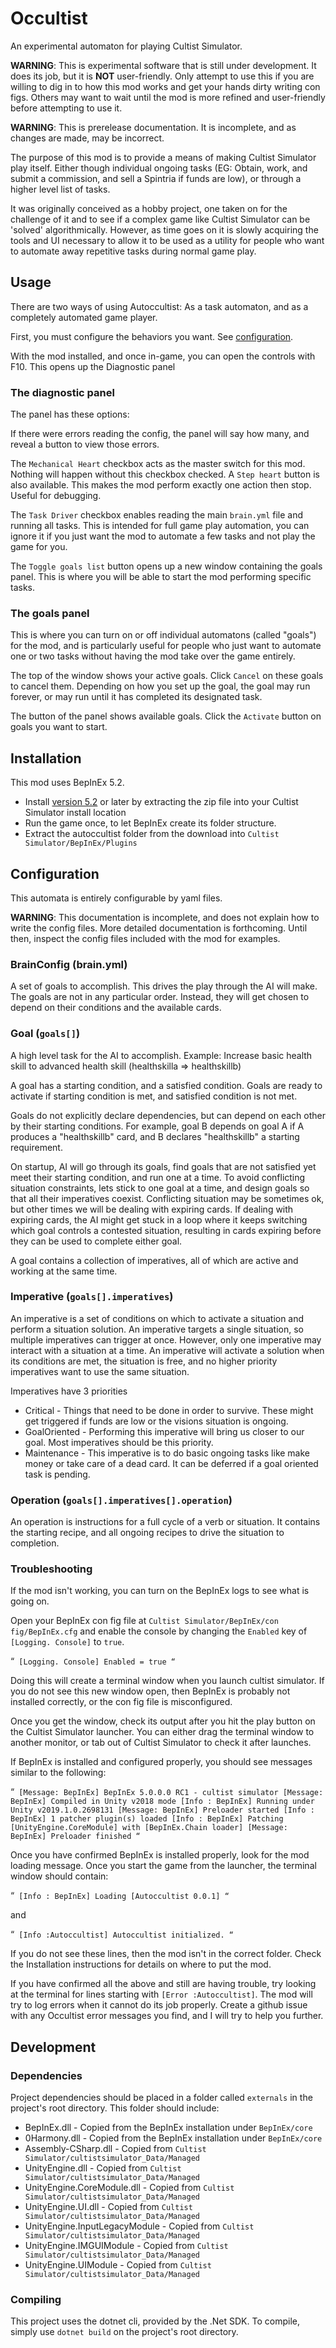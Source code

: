 # Occultist

An experimental automaton for playing Cultist Simulator.

__WARNING__: This is experimental software that is still under development.  It does its job, but it is __NOT__ user-friendly.  Only attempt to use this if you are willing to dig in to how this mod works and get your hands dirty writing con figs.  Others may want to wait until the mod is more refined and user-friendly before attempting to use it.

__WARNING__: This is prerelease documentation.  It is incomplete, and as changes are made, may be incorrect.

The purpose of this mod is to provide a means of making Cultist Simulator play itself.  Either though individual ongoing tasks (EG: Obtain, work, and submit a commission, and sell a Spintria if funds are low), or through a higher level list of tasks.

It was originally conceived as a hobby project, one taken on for the challenge of it and to see if a complex game like Cultist Simulator can be 'solved' algorithmically.  However, as time goes on it is slowly acquiring the tools and UI necessary to allow it to be used as a utility for people who want to automate away repetitive tasks during normal game play.

## Usage
There are two ways of using Autoccultist: As a task automaton, and as a completely automated game player.

First, you must configure the behaviors you want.  See [configuration](#configuration).

With the mod installed, and once in-game, you can open the controls with F10.  This opens up the Diagnostic panel

### The diagnostic panel
The panel has these options:

If there were errors reading the config, the panel will say how many, and reveal a button to view those errors.

The `Mechanical Heart` checkbox acts as the master switch for this mod.  Nothing will happen without this checkbox checked.
A `Step heart` button is also available.  This makes the mod perform exactly one action then stop.  Useful for debugging.

The `Task Driver` checkbox enables reading the main `brain.yml` file and running all tasks.  This is intended for full game play automation, you can ignore it if you just want the mod to automate a few tasks and not play the game for you.

The `Toggle goals list` button opens up a new window containing the goals panel.  This is where you will be able to start the mod performing specific tasks.

### The goals panel
This is where you can turn on or off individual automatons (called "goals") for the mod, and is particularly useful for people who just want to automate one or two tasks without having the mod take over the game entirely.

The top of the window shows your active goals.  Click `Cancel` on these goals to cancel them.
Depending on how you set up the goal, the goal may run forever, or may run until it has completed its designated task.

The button of the panel shows available goals.  Click the `Activate` button on goals you want to start.

## Installation

This mod uses BepInEx 5.2.

- Install [version 5.2](https://github.com/BepInEx/BepInEx/releases/tag/v5.2) or later by extracting the zip file into your Cultist Simulator install location
- Run the game once, to let BepInEx create its folder structure.
- Extract the autoccultist folder from the download into `Cultist Simulator/BepInEx/Plugins`

## Configuration

This automata is entirely configurable by yaml files.

__WARNING__: This documentation is incomplete, and does not explain how to write the config files.  More detailed documentation is forthcoming.  Until then, inspect the config files included with the mod for examples.

### BrainConfig (brain.yml)

A set of goals to accomplish. This drives the play through the AI will make.
The goals are not in any particular order. Instead, they will get chosen to depend on their conditions and the available cards.

### Goal (`goals[]`)

A high level task for the AI to accomplish.
Example: Increase basic health skill to advanced health skill (healthskilla =&gt; healthskillb)

A goal has a starting condition, and a satisfied condition.
Goals are ready to activate if starting condition is met, and satisfied condition is not met.

Goals do not explicitly declare dependencies, but can depend on each other by their starting conditions.
For example, goal B depends on goal A if A produces a "healthskillb" card, and B declares "healthskillb" a starting requirement.

On startup, AI will go through its goals, find goals that are not satisfied yet meet their starting condition, and run one at a time.
To avoid conflicting situation constraints, lets stick to one goal at a time, and design goals so that all their imperatives coexist.
Conflicting situation may be sometimes ok, but other times we will be dealing with expiring cards. If dealing with expiring cards, the AI
might get stuck in a loop where it keeps switching which goal controls a contested situation, resulting in cards expiring before they can be used to complete
either goal.

A goal contains a collection of imperatives, all of which are active and working at the same time.

### Imperative (`goals[].imperatives`)

An imperative is a set of conditions on which to activate a situation and perform a situation solution.
An imperative targets a single situation, so multiple imperatives can trigger at once. However, only one imperative may interact with a situation at a time.
An imperative will activate a solution when its conditions are met, the situation is free, and no higher priority imperatives want to use the same situation.

Imperatives have 3 priorities

- Critical - Things that need to be done in order to survive. These might get triggered if funds are low or the visions situation is ongoing.
- GoalOriented - Performing this imperative will bring us closer to our goal. Most imperatives should be this priority.
- Maintenance - This imperative is to do basic ongoing tasks like make money or take care of a dead card. It can be deferred if a goal oriented task is pending.

### Operation (`goals[].imperatives[].operation`)

An operation is instructions for a full cycle of a verb or situation. It contains the starting recipe, and all ongoing recipes to drive the situation to completion.

### Troubleshooting

If the mod isn't working, you can turn on the BepInEx logs to see what is going on.

Open your BepInEx con fig file at `Cultist Simulator/BepInEx/con fig/BepInEx.cfg` and enable the console by changing the `Enabled` key of `[Logging. Console]` to `true`.

“`
[Logging. Console]
Enabled = true
“`

Doing this will create a terminal window when you launch cultist simulator. If you do not see this new window open, then BepInEx is probably not installed correctly,
or the con fig file is misconfigured.

Once you get the window, check its output after you hit the play button on the Cultist Simulator launcher. You can either drag the terminal window to another
monitor, or tab out of Cultist Simulator to check it after launches.

If BepInEx is installed and configured properly, you should see messages similar to the following:

“`
[Message: BepInEx] BepInEx 5.0.0.0 RC1 - cultist simulator
[Message: BepInEx] Compiled in Unity v2018 mode
[Info : BepInEx] Running under Unity v2019.1.0.2698131
[Message: BepInEx] Preloader started
[Info : BepInEx] 1 patcher plugin(s) loaded
[Info : BepInEx] Patching [UnityEngine.CoreModule] with [BepInEx.Chain loader]
[Message: BepInEx] Preloader finished
“`

Once you have confirmed BepInEx is installed properly, look for the mod loading message. Once you start the game from the launcher, the terminal window should contain:

“`
[Info : BepInEx] Loading [Autoccultist 0.0.1]
“`

and

“`
[Info :Autoccultist] Autoccultist initialized.
“`

If you do not see these lines, then the mod isn't in the correct folder. Check the Installation instructions for details on where to put the mod.

If you have confirmed all the above and still are having trouble, try looking at the terminal for lines starting with `[Error :Autoccultist]`. The mod will
try to log errors when it cannot do its job properly. Create a github issue with any Occultist error messages you find, and I will try to help you further.

## Development

### Dependencies

Project dependencies should be placed in a folder called `externals` in the project's root directory.
This folder should include:

- BepInEx.dll - Copied from the BepInEx installation under `BepInEx/core`
- 0Harmony.dll - Copied from the BepInEx installation under `BepInEx/core`
- Assembly-CSharp.dll - Copied from `Cultist Simulator/cultistsimulator_Data/Managed`
- UnityEngine.dll - Copied from `Cultist Simulator/cultistsimulator_Data/Managed`
- UnityEngine.CoreModule.dll - Copied from `Cultist Simulator/cultistsimulator_Data/Managed`
- UnityEngine.UI.dll - Copied from `Cultist Simulator/cultistsimulator_Data/Managed`
- UnityEngine.InputLegacyModule - Copied from `Cultist Simulator/cultistsimulator_Data/Managed`
- UnityEngine.IMGUIModule - Copied from `Cultist Simulator/cultistsimulator_Data/Managed`
- UnityEngine.UIModule - Copied from `Cultist Simulator/cultistsimulator_Data/Managed`


### Compiling

This project uses the dotnet cli, provided by the .Net SDK. To compile, simply use `dotnet build` on the project's root directory.
